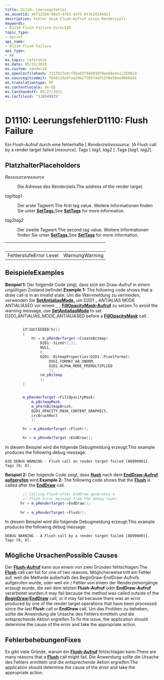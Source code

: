 ```yaml
---
title: D1110– Leerungsfehler
ms.assetid: 44f122b0-08e3-4f63-a575-0f3619144823
description: Fehler beim Flush-Aufruf eines Renderziels
keywords:
- D1110 Flush Failure Direct2D
topic_type:
- apiref
api_name:
- D1110 Flush Failure
api_type:
- NA
ms.topic: reference
ms.date: 05/31/2018
ms.custom: seodec18
ms.openlocfilehash: 721fb27e8cfd5e83f94b93079ee66e4a1c35992d
ms.sourcegitcommit: f848119a8faa29b27585f4df53f6e50ee9666684
ms.translationtype: MT
ms.contentlocale: de-DE
ms.lasthandoff: 05/27/2021
ms.locfileid: "110549925"
---
```

# <a name="d1110-flush-failure"></a><span data-ttu-id="ee6f4-104">D1110: Leerungsfehler</span><span class="sxs-lookup"><span data-stu-id="ee6f4-104">D1110: Flush Failure</span></span>

<span data-ttu-id="ee6f4-105">Ein Flush-Aufruf durch eine fehlerhafte \[ *Renderzielressource.* \]</span><span class="sxs-lookup"><span data-stu-id="ee6f4-105">A Flush call by a render target failed \[*resource*\].</span></span> <span data-ttu-id="ee6f4-106">Tags \[ *tag1,* *tag2* \] .</span><span class="sxs-lookup"><span data-stu-id="ee6f4-106">Tags \[*tag1*, *tag2*\].</span></span>

## <a name="placeholders"></a><span data-ttu-id="ee6f4-107">Platzhalter</span><span class="sxs-lookup"><span data-stu-id="ee6f4-107">Placeholders</span></span>

<dl> <dt>

<span data-ttu-id="ee6f4-108"><span id="resource"></span><span id="RESOURCE"></span>*Ressource*</span><span class="sxs-lookup"><span data-stu-id="ee6f4-108"><span id="resource"></span><span id="RESOURCE"></span>*resource*</span></span>
</dt> <dd>

<span data-ttu-id="ee6f4-109">Die Adresse des Renderziels.</span><span class="sxs-lookup"><span data-stu-id="ee6f4-109">The address of the render target.</span></span>

</dd> <dt>

<span data-ttu-id="ee6f4-110"><span id="tag1"></span><span id="TAG1"></span>*tag1*</span><span class="sxs-lookup"><span data-stu-id="ee6f4-110"><span id="tag1"></span><span id="TAG1"></span>*tag1*</span></span>
</dt> <dd>

<span data-ttu-id="ee6f4-111">Der erste Tagwert.</span><span class="sxs-lookup"><span data-stu-id="ee6f4-111">The first tag value.</span></span> <span data-ttu-id="ee6f4-112">Weitere Informationen finden Sie unter [**SetTags.**](/windows/win32/api/d2d1/nf-d2d1-id2d1rendertarget-settags)</span><span class="sxs-lookup"><span data-stu-id="ee6f4-112">See [**SetTags**](/windows/win32/api/d2d1/nf-d2d1-id2d1rendertarget-settags) for more information.</span></span>

</dd> <dt>

<span data-ttu-id="ee6f4-113"><span id="tag2"></span><span id="TAG2"></span>*tag2*</span><span class="sxs-lookup"><span data-stu-id="ee6f4-113"><span id="tag2"></span><span id="TAG2"></span>*tag2*</span></span>
</dt> <dd>

<span data-ttu-id="ee6f4-114">Der zweite Tagwert.</span><span class="sxs-lookup"><span data-stu-id="ee6f4-114">The second tag value.</span></span> <span data-ttu-id="ee6f4-115">Weitere Informationen finden Sie unter [**SetTags.**](/windows/win32/api/d2d1/nf-d2d1-id2d1rendertarget-settags)</span><span class="sxs-lookup"><span data-stu-id="ee6f4-115">See [**SetTags**](/windows/win32/api/d2d1/nf-d2d1-id2d1rendertarget-settags) for more information.</span></span>

</dd> </dl> 

| &nbsp;      |  &nbsp; |
|-------------|---------|
| <span data-ttu-id="ee6f4-116">Fehlerstufe</span><span class="sxs-lookup"><span data-stu-id="ee6f4-116">Error Level</span></span> | <span data-ttu-id="ee6f4-117">Warnung</span><span class="sxs-lookup"><span data-stu-id="ee6f4-117">Warning</span></span> |



 

## <a name="examples"></a><span data-ttu-id="ee6f4-118">Beispiele</span><span class="sxs-lookup"><span data-stu-id="ee6f4-118">Examples</span></span>

<span data-ttu-id="ee6f4-119">**Beispiel 1:** Der folgende Code zeigt, dass sich ein Draw-Aufruf in einem ungültigen Zustand befindet.</span><span class="sxs-lookup"><span data-stu-id="ee6f4-119">**Example 1:** The following code shows that a draw call is in an invalid state.</span></span> <span data-ttu-id="ee6f4-120">Um die Warnmeldung zu vermeiden, verwenden Sie [**SetAntialiasMode,**](/windows/win32/api/d2d1/nf-d2d1-id2d1rendertarget-setantialiasmode) um D2D1 \_ ANTIALIAS MODE ANTIALIASED vor einem \_ \_ [**FillOpacityMask-Aufruf**](id2d1rendertarget-fillopacitymask.md) zu setzen.</span><span class="sxs-lookup"><span data-stu-id="ee6f4-120">To avoid the warning message, use [**SetAntialiasMode**](/windows/win32/api/d2d1/nf-d2d1-id2d1rendertarget-setantialiasmode) to set D2D1\_ANTIALIAS\_MODE\_ANTIALIASED before a [**FillOpacityMask**](id2d1rendertarget-fillopacitymask.md) call.</span></span>


```C++
       
        if(SUCCEEDED(hr))
        {
            hr = m_pRenderTarget->CreateBitmap(
                D2D1::SizeU(1,1),
                NULL,
                0,
                D2D1::BitmapProperties(D2D1::PixelFormat(
                    DXGI_FORMAT_A8_UNORM, 
                    D2D1_ALPHA_MODE_PREMULTIPLIED
                    )),
                &m_pBitmap
                );                    
        }


        m_pRenderTarget->FillOpacityMask(
            m_pBitmapMask,
            m_pFernBitmapBrush,
            D2D1_OPACITY_MASK_CONTENT_GRAPHICS,
            &rcBrushRect
            );

        hr = m_pRenderTarget->Flush();

        hr = m_pRenderTarget->EndDraw();
```





<span data-ttu-id="ee6f4-121">In diesem Beispiel wird die folgende Debugmeldung erzeugt:</span><span class="sxs-lookup"><span data-stu-id="ee6f4-121">This example produces the following debug message:</span></span>

``` syntax
D2D DEBUG WARNING - Flush call on render target failed [88990001]. Tags [0, 0].
```

<span data-ttu-id="ee6f4-122">**Beispiel 2:** Der folgende Code zeigt, dass [**flush**](/windows/win32/api/d2d1/nf-d2d1-id2d1rendertarget-flush) nach dem [**EndDraw-Aufruf aufgerufen**](/windows/win32/api/d2d1/nf-d2d1-id2d1rendertarget-enddraw) wird.</span><span class="sxs-lookup"><span data-stu-id="ee6f4-122">**Example 2:** The following code shows that the [**Flush**](/windows/win32/api/d2d1/nf-d2d1-id2d1rendertarget-flush) is called after the [**EndDraw**](/windows/win32/api/d2d1/nf-d2d1-id2d1rendertarget-enddraw) call.</span></span>


```C++
        // Calling Flush after EndDraw generates a
        // flush error message from the debug layer.
       hr = m_pRenderTarget->EndDraw();       
       
       hr = m_pRenderTarget->Flush();
```



<span data-ttu-id="ee6f4-123">In diesem Beispiel wird die folgende Debugmeldung erzeugt:</span><span class="sxs-lookup"><span data-stu-id="ee6f4-123">This example produces the following debug message:</span></span>

``` syntax
DEBUG WARNING - A Flush call by a render target failed [88990001]. Tags [0, 0].
```

## <a name="possible-causes"></a><span data-ttu-id="ee6f4-124">Mögliche Ursachen</span><span class="sxs-lookup"><span data-stu-id="ee6f4-124">Possible Causes</span></span>

<span data-ttu-id="ee6f4-125">Der [**Flush-Aufruf**](/windows/win32/api/d2d1/nf-d2d1-id2d1rendertarget-flush) kann aus einem von zwei Gründen fehlschlagen.</span><span class="sxs-lookup"><span data-stu-id="ee6f4-125">The [**Flush**](/windows/win32/api/d2d1/nf-d2d1-id2d1rendertarget-flush) call can fail for one of two reasons.</span></span> <span data-ttu-id="ee6f4-126">Möglicherweise tritt ein Fehler auf, weil die Methode außerhalb des BeginDraw-EndDraw-Aufrufs aufgerufen wurde, oder weil ein [](/windows/win32/api/d2d1/nf-d2d1-id2d1rendertarget-begindraw) / [](/windows/win32/api/d2d1/nf-d2d1-id2d1rendertarget-enddraw) Fehler von einem der Renderzielvorgänge erzeugt wurde, die seit dem letzten **Flush-Aufruf** oder **EndDraw-Aufruf** verarbeitet wurden.</span><span class="sxs-lookup"><span data-stu-id="ee6f4-126">It may fail because the method was called outside of the [**BeginDraw**](/windows/win32/api/d2d1/nf-d2d1-id2d1rendertarget-begindraw)/[**EndDraw**](/windows/win32/api/d2d1/nf-d2d1-id2d1rendertarget-enddraw) call, or it may fail because there was an error produced by one of the render target operations that have been processed since the last **Flush** call or **EndDraw** call.</span></span> <span data-ttu-id="ee6f4-127">Um das Problem zu beheben, sollte die Anwendung die Ursache des Fehlers ermitteln und die entsprechende Aktion ergreifen.</span><span class="sxs-lookup"><span data-stu-id="ee6f4-127">To fix the issue, the application should determine the cause of the error and take the appropriate action.</span></span>

## <a name="fixes"></a><span data-ttu-id="ee6f4-128">Fehlerbehebungen</span><span class="sxs-lookup"><span data-stu-id="ee6f4-128">Fixes</span></span>

<span data-ttu-id="ee6f4-129">Es gibt viele Gründe, warum ein [**Flush-Aufruf**](/windows/win32/api/d2d1/nf-d2d1-id2d1rendertarget-flush) fehlschlagen kann.</span><span class="sxs-lookup"><span data-stu-id="ee6f4-129">There are many reasons that a [**Flush**](/windows/win32/api/d2d1/nf-d2d1-id2d1rendertarget-flush) call might fail.</span></span> <span data-ttu-id="ee6f4-130">Die Anwendung sollte die Ursache des Fehlers ermitteln und die entsprechende Aktion ergreifen.</span><span class="sxs-lookup"><span data-stu-id="ee6f4-130">The application should determine the cause of the error and take the appropriate action.</span></span>

 

 